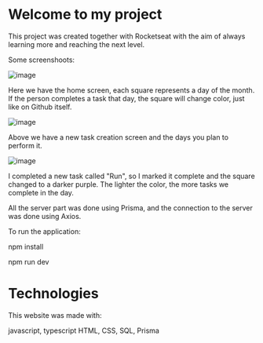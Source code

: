 # Welcome to my project #

This project was created together with Rocketseat with the aim of always learning more and reaching the next level.

Some screenshoots: 

![image](https://user-images.githubusercontent.com/32820715/214209585-887db7e4-4636-451a-a219-dbe0d6a8efa7.png)

Here we have the home screen, each square represents a day of the month. If the person completes a task that day, the square will change color, just like on Github itself.

![image](https://user-images.githubusercontent.com/32820715/214209743-eb9c1625-ac95-4bd5-94de-7e5bf70409fd.png)

Above we have a new task creation screen and the days you plan to perform it.

![image](https://user-images.githubusercontent.com/32820715/214209925-5a12c5c5-af5d-4063-9374-bc2d24c01b47.png)

I completed a new task called "Run", so I marked it complete and the square changed to a darker purple. The lighter the color, the more tasks we complete in the day.

All the server part was done using Prisma, and the connection to the server was done using Axios.

To run the application:

npm install

npm run dev

# Technologies #

This website was made with:

javascript, typescript
HTML, CSS,
SQL,
Prisma

